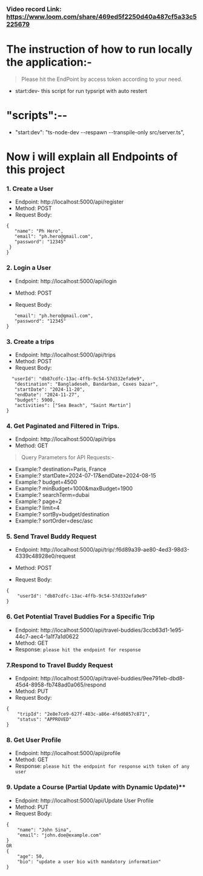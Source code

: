 ### Video record Link: https://www.loom.com/share/469ed5f2250d40a487cf5a33c5225679


# The instruction of how to run locally the application:-

> Please hit the EndPoint by access token according to your need. 
* start:dev- this script for run typsript with auto restert

# "scripts":--

* "start:dev": "ts-node-dev --respawn --transpile-only src/server.ts",




# Now i will explain all Endpoints of this project
### 1. Create a User
   * Endpoint: http://localhost:5000/api/register
  * Method: POST
  * Request Body:
 ``` {
 {
    "name": "Ph Hero",
    "email": "ph.hero@gmail.com",
    "password": "12345"
  }
}
```

### 2. Login a User
   * Endpoint: http://localhost:5000/api/login

  * Method: POST
  * Request Body:
 ``` {
    "email": "ph.hero@gmail.com",
    "password": "12345"
}
```

### 3. Create a trips
   * Endpoint: http://localhost:5000/api/trips
  * Method: POST
  * Request Body:
 ``` {
   "userId": "db87cdfc-13ac-4ffb-9c54-57d332efa9e9",
    "destination": "Bangladeseh, Bandarban, Coxes bazar",
    "startDate": "2024-11-20",
    "endDate": "2024-11-27",
    "budget": 5900,
    "activities": ["Sea Beach", "Saint Martin"]
}
```

### 4. Get Paginated and Filtered in Trips.
* Endpoint: http://localhost:5000/api/trips
* Method: GET
> Query Parameters for API Requests:-

* Example:? destination=Paris, France
* Example:? startDate=2024-07-17&endDate=2024-08-15
* Example:? budget=4500
* Example:? minBudget=1000&maxBudget=1900
* Example:? searchTerm=dubai
* Example:? page=2
* Example:? limit=4
* Example:? sortBy=budget/destination
* Example:? sortOrder=desc/asc


### 5. Send Travel Buddy Request
* Endpoint: http://localhost:5000/api/trip/:f6d89a39-ae80-4ed3-98d3-4339c48928e0/request

* Method: POST
* Request Body:
```
{
    "userId": "db87cdfc-13ac-4ffb-9c54-57d332efa9e9"
}
```

### 6.  Get Potential Travel Buddies For a Specific Trip
* Endpoint: http://localhost:5000/api/travel-buddies/3ccb63d1-1e95-44c7-aec4-1a1f7a1d0622
* Method: GET
* Response:  `please hit the endpoint for response`


### 7.Respond to Travel Buddy Request
* Endpoint:  http://localhost:5000/api/travel-buddies/9ee791eb-dbd8-45d4-8958-fb748ad0a065/respond
* Method: PUT
* Request Body:

```
{
    "tripId": "2e8e7ce9-627f-483c-a86e-4f6d0857c871",
    "status": "APPROVED"
}
```

### 8.  Get User Profile
* Endpoint: http://localhost:5000/api/profile
* Method: GET
* Response: `please hit the endpoint for response with token of any user`


### 9. Update a Course (Partial Update with Dynamic Update)**
* Endpoint:   http://localhost:5000/api/Update User Profile
* Method: PUT
* Request Body:

```
{
    "name": "John Sina",
    "email": "john.doe@example.com"
}
OR
{
    "age": 50,
    "bio": "update a user bio with mandatory information"
}
```

